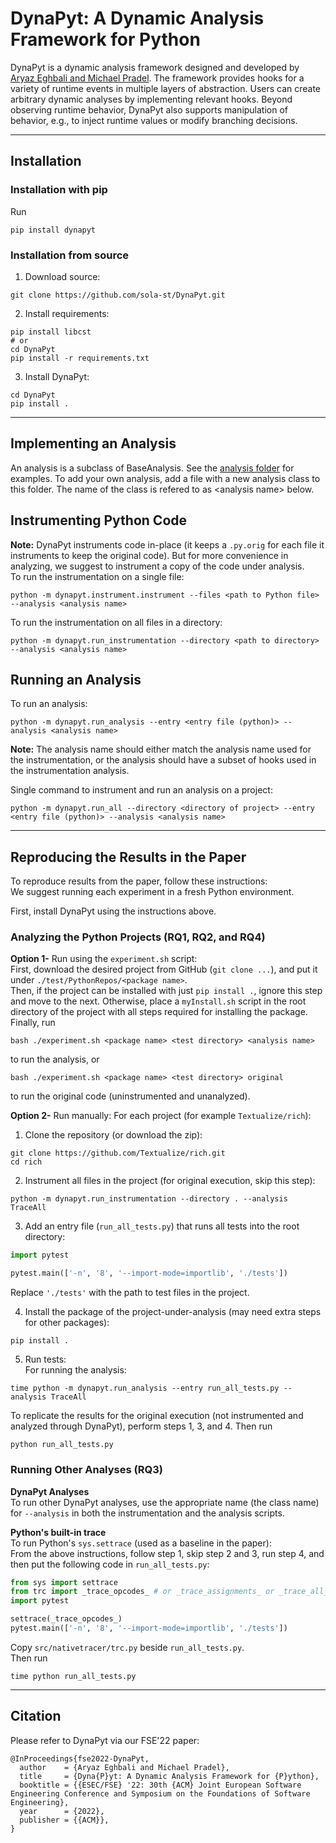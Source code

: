 # DynaPyt: A Dynamic Analysis Framework for Python
DynaPyt is a dynamic analysis framework designed and developed by [Aryaz Eghbali and Michael Pradel](https://2022.esec-fse.org/details/fse-2022-research-papers/48/DynaPyt-A-Dynamic-Analysis-Framework-for-Python). 
The framework provides hooks for a variety of runtime events in multiple layers of abstraction.
Users can create arbitrary dynamic analyses by implementing relevant hooks.
Beyond observing runtime behavior, DynaPyt also supports manipulation of behavior, e.g., to inject runtime values or modify branching decisions.

--------------------

## Installation

### Installation with pip

Run
```
pip install dynapyt
```

### Installation from source

1) Download source:
```
git clone https://github.com/sola-st/DynaPyt.git
```
2) Install requirements:  
```
pip install libcst
# or
cd DynaPyt
pip install -r requirements.txt
```
3) Install DynaPyt:  
```
cd DynaPyt
pip install .
```


--------------------

## Implementing an Analysis

An analysis is a subclass of BaseAnalysis. See the [analysis folder](src/dynapyt/analyses) for examples. To add your own analysis, add a file with a new analysis class to this folder. The name of the class is refered to as \<analysis name\> below.

## Instrumenting Python Code

**Note:** DynaPyt instruments code in-place (it keeps a `.py.orig` for each file it instruments to keep the original code). But for more convenience in analyzing, we suggest to instrument a copy of the code under analysis.  
To run the instrumentation on a single file:  
```
python -m dynapyt.instrument.instrument --files <path to Python file> --analysis <analysis name>
```

To run the instrumentation on all files in a directory:  
```
python -m dynapyt.run_instrumentation --directory <path to directory> --analysis <analysis name>
```


## Running an Analysis

To run an analysis:  
```
python -m dynapyt.run_analysis --entry <entry file (python)> --analysis <analysis name>
```

**Note:** The analysis name should either match the analysis name used for the instrumentation, or the analysis should have a subset of hooks used in the instrumentation analysis.

Single command to instrument and run an analysis on a project:  
```
python -m dynapyt.run_all --directory <directory of project> --entry <entry file (python)> --analysis <analysis name>
```

--------------------

## Reproducing the Results in the Paper

To reproduce results from the paper, follow these instructions:  
We suggest running each experiment in a fresh Python environment.  

First, install DynaPyt using the instructions above.

### Analyzing the Python Projects (RQ1, RQ2, and RQ4)

**Option 1-** Run using the `experiment.sh` script:  
First, download the desired project from GitHub (`git clone ...`), and put it under `./test/PythonRepos/<package name>`.  
Then, if the project can be installed with just `pip install .`, ignore this step and move to the next. Otherwise, place a `myInstall.sh` script in the root directory of the project with all steps required for installing the package.  
Finally, run
```
bash ./experiment.sh <package name> <test directory> <analysis name>
```
to run the analysis, or
```
bash ./experiment.sh <package name> <test directory> original
```
to run the original code (uninstrumented and unanalyzed).

**Option 2-** Run manually:
For each project (for example `Textualize/rich`):
1) Clone the repository (or download the zip):
```
git clone https://github.com/Textualize/rich.git
cd rich
```
2) Instrument all files in the project (for original execution, skip this step):
```
python -m dynapyt.run_instrumentation --directory . --analysis TraceAll
```
3) Add an entry file (`run_all_tests.py`) that runs all tests into the root directory:
```python
import pytest

pytest.main(['-n', '8', '--import-mode=importlib', './tests'])
```
Replace `'./tests'` with the path to test files in the project.

4) Install the package of the project-under-analysis (may need extra steps for other packages):
```
pip install .
```
5) Run tests:  
For running the analysis:
```
time python -m dynapyt.run_analysis --entry run_all_tests.py --analysis TraceAll
```

To replicate the results for the original execution (not instrumented and analyzed through DynaPyt), perform steps 1, 3, and 4. Then run
```
python run_all_tests.py
```

### Running Other Analyses (RQ3)
**DynaPyt Analyses**  
To run other DynaPyt analyses, use the appropriate name (the class name) for `--analysis` in both the instrumentation and the analysis scripts.  

**Python's built-in trace**  
To run Python's `sys.settrace` (used as a baseline in the paper):  
From the above instructions, follow step 1, skip step 2 and 3, run step 4, and then put the following code in `run_all_tests.py`:
```python
from sys import settrace
from trc import _trace_opcodes_ # or _trace_assignments_ or _trace_all_
import pytest

settrace(_trace_opcodes_)
pytest.main(['-n', '8', '--import-mode=importlib', './tests'])
```
Copy `src/nativetracer/trc.py` beside `run_all_tests.py`.  
Then run
```
time python run_all_tests.py
```

--------------------
## Citation

Please refer to DynaPyt via our FSE'22 paper:

```
@InProceedings{fse2022-DynaPyt,
  author    = {Aryaz Eghbali and Michael Pradel},
  title     = {Dyna{P}yt: A Dynamic Analysis Framework for {P}ython},
  booktitle = {{ESEC/FSE} '22: 30th {ACM} Joint European Software Engineering Conference and Symposium on the Foundations of Software Engineering},
  year      = {2022},
  publisher = {{ACM}},
}
```
